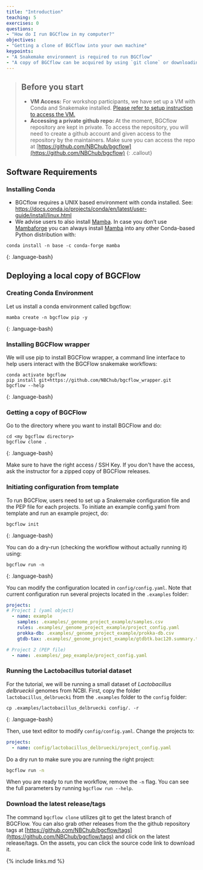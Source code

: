 ```yaml
---
title: "Introduction"
teaching: 5
exercises: 0
questions:
- "How do I run BGCflow in my computer?"
objectives:
- "Getting a clone of BGCflow into your own machine"
keypoints:
- "A Snakemake environment is required to run BGCflow"
- "A copy of BGCflow can be acquired by using `git clone` or downloading the latest release"
---
```


> ## Before you start
> - **VM Access:** For workshop participants, we have set up a VM with Conda and Snakemake installed. [Please refer to setup instruction to access the VM.](https://nbchub.github.io/bgcflow_tutorial/setup.html)
> - **Accessing a private github repo:** At the moment, BGCflow repository are kept in private. To access the repository, you will need to create a github account and given access to the repository by the maintainers. Make sure you can access the repo at [https://github.com/NBChub/bgcflow](https://github.com/NBChub/bgcflow)
{: .callout}

## Software Requirements
### Installing Conda
* BGCflow requires a UNIX based environment with conda installed. See: https://docs.conda.io/projects/conda/en/latest/user-guide/install/linux.html
* We advise users to also install [Mamba](https://github.com/mamba-org/mamba). In case you don’t use [Mambaforge](https://github.com/conda-forge/miniforge#mambaforge) you can always install [Mamba](https://github.com/mamba-org/mamba) into any other Conda-based Python distribution with:

~~~
conda install -n base -c conda-forge mamba
~~~
{: .language-bash}


## Deploying a local copy of BGCFlow
### Creating Conda Environment
Let us install a conda environment called bgcflow:
~~~
mamba create -n bgcflow pip -y
~~~
{: .language-bash}

### Installing BGCFlow wrapper
We will use pip to install BGCFlow wrapper, a command line interface to help users interact with the BGCFlow snakemake workflows:
~~~
conda activate bgcflow
pip install git+https://github.com/NBChub/bgcflow_wrapper.git
bgcflow --help
~~~
{: .language-bash}

### Getting a copy of BGCFlow
Go to the directory where you want to install BGCFlow and do:
~~~
cd <my bgcflow directory>
bgcflow clone .
~~~
{: .language-bash}

Make sure to have the right access / SSH Key. If you don't have the access, ask the instructor for a zipped copy of BGCFlow releases.

### Initiating configuration from template
To run BGCFlow, users need to set up a Snakemake configuration file and the PEP file for each projects. To initiate an example config.yaml from template and run an example project, do:
~~~
bgcflow init
~~~
{: .language-bash}

You can do a dry-run (checking the workflow without actually running it) using:
~~~
bgcflow run -n
~~~
{: .language-bash}

You can modify the configuration located in `config/config.yaml`. Note that current configuration run several projects located in the `.examples` folder:
```yaml
projects:
# Project 1 (yaml object)
  - name: example
    samples: .examples/_genome_project_example/samples.csv
    rules: .examples/_genome_project_example/project_config.yaml
    prokka-db: .examples/_genome_project_example/prokka-db.csv
    gtdb-tax: .examples/_genome_project_example/gtdbtk.bac120.summary.tsv

# Project 2 (PEP file)
  - name: .examples/_pep_example/project_config.yaml
```

### Running the Lactobacillus tutorial dataset
For the tutorial, we will be running a small dataset of *Lactobacillus delbrueckii* genomes from NCBI. First, copy the folder `lactobacillus_delbruecki` from the `.examples` folder to the `config` folder:
~~~
cp .examples/lactobacillus_delbruecki config/. -r
~~~
{: .language-bash}

Then, use text editor to modify `config/config.yaml`. Change the projects to:
```yaml
projects:
  - name: config/lactobacillus_delbruecki/project_config.yaml
```

Do a dry run to make sure you are running the right project:
```bash
bgcflow run -n
```

When you are ready to run the workflow, remove the `-n` flag. You can see the full parameters by running `bgcflow run --help`.

### Download the latest release/tags
The command `bgcflow clone` utilizes git to get the latest branch of BGCFlow. You can also grab other releases from the the github repository tags at [https://github.com/NBChub/bgcflow/tags](https://github.com/NBChub/bgcflow/tags) and click on the latest release/tags. On the assets, you can click the source code link to download it.

{% include links.md %}

